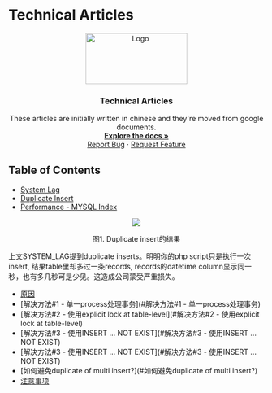 # Technical Articles
<p align="center">
  <a href="https://github.com/madxradicle/madxframework2.0">
    <img src="https://www.randomsystem.net/media/images/github/MR_logo.png" alt="Logo" width="200px" height="100px">
  </a>
  <h3 align="center">Technical Articles</h3>
  <p align="center">
   These articles are initially written in chinese and they're moved from google documents.
    <br />
    <a href="https://github.com/madxradicle/articles"><strong>Explore the docs »</strong></a>
    <br />
    <a href="https://github.com/madxradicle/articles/issues">Report Bug</a>
    ·
    <a href="https://github.com/madxradicle/articles/issues">Request Feature</a>
  </p>
</p>

<!-- TABLE OF CONTENTS -->
## Table of Contents
* [System Lag](https://github.com/madxradicle/articles/tree/master/system_lag.md)
* [Duplicate Insert](https://github.com/madxradicle/articles/tree/master/duplicate_insert.md)
* [Performance - MYSQL Index](https://github.com/madxradicle/articles/tree/master/performance_mysql_index.md)

<p align="center">
    <img src="https://github.madxradicle.com/duplicate_insert/figure1.png"/>
</p>    
<p align="center">
    图1. Duplicate insert的结果
</p>
上文SYSTEM_LAG提到duplicate inserts。明明你的php script只是执行一次insert, 结果table里却多过一条records, records的datetime column显示同一秒，也有多几秒可是少见。这造成公司蒙受严重损失。

* [原因](#原因)
* [解决方法#1 - 单一process处理事务](#解决方法#1 - 单一process处理事务)
* [解决方法#2 - 使用explicit lock at table-level](#解决方法#2 - 使用explicit lock at table-level)
* [解决方法#3 - 使用INSERT …  NOT EXIST](#解决方法#3 - 使用INSERT …  NOT EXIST)
* [解决方法#3 - 使用INSERT …  NOT EXIST](#解决方法#3 - 使用INSERT …  NOT EXIST)
* [如何避免duplicate of multi insert?](#如何避免duplicate of multi insert?)
* [注意事项](#注意事项)


